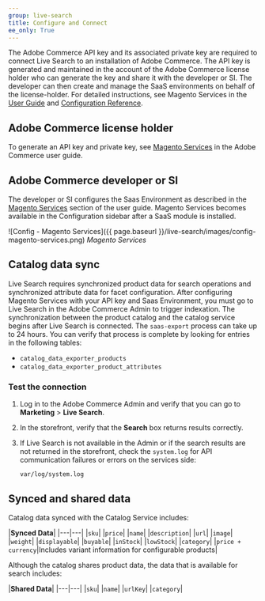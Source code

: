 ```yaml
---
group: live-search
title: Configure and Connect
ee_only: True
---
```


The Adobe Commerce API key and its associated private key are required to connect Live Search to an installation of Adobe Commerce. The API key is generated and maintained in the account of the Adobe Commerce license holder who can generate the key and share it with the developer or SI. The developer can then create and manage the SaaS environments on behalf of the license-holder. For detailed instructions, see Magento Services in the [User Guide](https://docs-beta.magento.com/user-guide/system/saas.html) and [Configuration Reference](https://docs-beta.magento.com/user-guide/configuration/services/saas.html).

## Adobe Commerce license holder

To generate an API key and private key, see [Magento Services](https://docs-beta.magento.com/user-guide/system/saas.html) in the Adobe Commerce user guide.

## Adobe Commerce developer or SI

The developer or SI configures the Saas Environment as described in the [Magento Services](https://docs-beta.magento.com/user-guide/configuration/services/saas.html) section of the user guide. Magento Services becomes available in the Configuration sidebar after a SaaS module is installed.

![Config - Magento Services]({{ page.baseurl }}/live-search/images/config-magento-services.png)
_Magento Services_

## Catalog data sync

Live Search requires synchronized product data for search operations and synchronized attribute data for facet configuration. After configuring Magento Services with your API key and Saas Environment, you must go to Live Search in the Adobe Commerce Admin to trigger indexation. The synchronization between the product catalog and the catalog service begins after Live Search is connected. The `saas-export` process can take up to 24 hours. You can verify that process is complete by looking for entries in the following tables:

-  `catalog_data_exporter_products`
-  `catalog_data_exporter_product_attributes`

### Test the connection

1. Log in to the Adobe Commerce Admin and verify that you can go to **Marketing** > **Live Search**.

1. In the storefront, verify that the **Search** box returns results correctly.

1. If Live Search is not available in the Admin or if the search results are not returned in the storefront, check the `system.log` for API communication failures or errors on the services side:

   `var/log/system.log`

## Synced and shared data

Catalog data synced with the Catalog Service includes:

|**Synced Data**|
|---|---|
|`sku`|
|`price`|
|`name`|
|`description`|
|`url`|
|`image`|
|`weight`|
|`displayable`|
|`buyable`|
|`inStock`|
|`lowStock`|
|`category`|
|`price + currency`|Includes variant information for configurable products|

Although the catalog shares product data, the data that is available for search includes:

|**Shared Data**|
|---|---|
|`sku`|
|`name`|
|`urlKey`|
|`category`|

